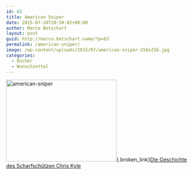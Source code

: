 ```yaml
---
id: 63
title: American Sniper
date: 2015-07-28T20:50:02+00:00
author: Marco Betschart
layout: post
guid: http://marco.betschart.name/?p=63
permalink: /american-sniper/
image: /wp-content/uploads/2015/07/american-sniper-256x256.jpg
categories:
  - Bücher
  - Wunschzettel
---
```

[<img class=" size-medium wp-image-66 alignleft" src="http://blog.marco.betschart.name/wp-content/uploads/2015/07/american-sniper-300x222.jpg" alt="american-sniper" width="300" height="222" srcset="http://dev.marco-betschart.local/wp-content/uploads/2015/07/american-sniper-300x222.jpg 300w, http://dev.marco-betschart.local/wp-content/uploads/2015/07/american-sniper-1024x758.jpg 1024w, http://dev.marco-betschart.local/wp-content/uploads/2015/07/american-sniper-192x142.jpg 192w, http://dev.marco-betschart.local/wp-content/uploads/2015/07/american-sniper.jpg 1200w" sizes="(max-width: 300px) 100vw, 300px" />](http://blog.marco.betschart.name/wp-content/uploads/2015/07/american-sniper.jpg){.broken_link}[Die Geschichte des Scharfschützen Chris Kyle](https://itunes.apple.com/ch/book/american-sniper/id949560573)